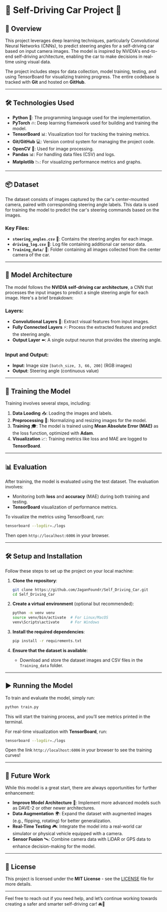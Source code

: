 # 🚗 **Self-Driving Car Project** 🤖

## 📖 **Overview**

This project leverages deep learning techniques, particularly Convolutional Neural Networks (CNNs), to predict steering angles for a self-driving car based on input camera images. The model is inspired by NVIDIA's end-to-end self-driving architecture, enabling the car to make decisions in real-time using visual data. 

The project includes steps for data collection, model training, testing, and using TensorBoard for visualizing training progress. The entire codebase is tracked with **Git** and hosted on **GitHub**.

---

## 🛠️ **Technologies Used**

- **Python** 🐍: The programming language used for the implementation.
- **PyTorch** 🔥: Deep learning framework used for building and training the model.
- **TensorBoard** 📊: Visualization tool for tracking the training metrics.
- **Git/GitHub** 💻: Version control system for managing the project code.
- **OpenCV** 🎥: Used for image processing.
- **Pandas** 📊: For handling data files (CSV) and logs.
- **Matplotlib** 📉: For visualizing performance metrics and graphs.

---

## 📦 **Dataset**

The dataset consists of images captured by the car's center-mounted camera, paired with corresponding steering angle labels. This data is used for training the model to predict the car's steering commands based on the images.

### Key Files:
- **`steering_angles.csv`** 📑: Contains the steering angles for each image.
- **`driving_log.csv`** 📜: Log file containing additional car sensor data.
- **`Training_data/`** 📂: Folder containing all images collected from the center camera of the car.

---

## 🧠 **Model Architecture**

The model follows the **NVIDIA self-driving car architecture**, a CNN that processes the input images to predict a single steering angle for each image. Here's a brief breakdown:

### Layers:
- **Convolutional Layers** 🧩: Extract visual features from input images.
- **Fully Connected Layers** ⚡: Process the extracted features and predict the steering angle.
- **Output Layer** ⬅️: A single output neuron that provides the steering angle.

### Input and Output:

- **Input**: Image size `[batch_size, 3, 66, 200]` (RGB images)
- **Output**: Steering angle (continuous value)

---

## 🚀 **Training the Model**

Training involves several steps, including:

1. **Data Loading** 📥: Loading the images and labels.
2. **Preprocessing** 🔧: Normalizing and resizing images for the model.
3. **Training** 🎓: The model is trained using **Mean Absolute Error (MAE)** as the loss function, optimized with **Adam**.
4. **Visualization** 📈: Training metrics like loss and MAE are logged to **TensorBoard**.

---

## 📊 **Evaluation**

After training, the model is evaluated using the test dataset. The evaluation involves:

- Monitoring both **loss** and **accuracy** (MAE) during both training and testing.
- **TensorBoard** visualization of performance metrics.

To visualize the metrics using TensorBoard, run:

```bash
tensorboard --logdir=./logs
```

Then open `http://localhost:6006` in your browser.

---

## 🛠️ **Setup and Installation**

Follow these steps to set up the project on your local machine:

1. **Clone the repository**:
   ```bash
   git clone https://github.com/JaganFoundr/Self_Driving_Car.git
   cd Self_Driving_Car
   ```

2. **Create a virtual environment** (optional but recommended):
   ```bash
   python -m venv venv
   source venv/bin/activate  # For Linux/MacOS
   venv\Scripts\activate     # For Windows
   ```

3. **Install the required dependencies**:
   ```bash
   pip install -r requirements.txt
   ```

4. **Ensure that the dataset is available**:
   - Download and store the dataset images and CSV files in the `Training_data` folder.

---

## ▶️ **Running the Model**

To train and evaluate the model, simply run:

```bash
python train.py
```

This will start the training process, and you’ll see metrics printed in the terminal. 

For real-time visualization with **TensorBoard**, run:

```bash
tensorboard --logdir=./logs
```

Open the link `http://localhost:6006` in your browser to see the training curves!

---

## 🌱 **Future Work**

While this model is a great start, there are always opportunities for further enhancement:

- **Improve Model Architecture** 🚀: Implement more advanced models such as DAVE-2 or other newer architectures.
- **Data Augmentation** 🌍: Expand the dataset with augmented images (e.g., flipping, rotating) for better generalization.
- **Real-Time Testing** 🎮: Integrate the model into a real-world car simulator or physical vehicle equipped with a camera.
- **Sensor Fusion** 🛰️: Combine camera data with LiDAR or GPS data to enhance decision-making for the model.

---

## 📝 **License**

This project is licensed under the **MIT License** - see the [LICENSE](LICENSE) file for more details.

---

Feel free to reach out if you need help, and let’s continue working towards creating a safer and smarter self-driving car! 🚘🤖
